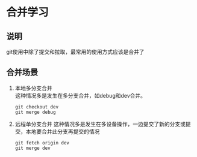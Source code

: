 # 合并学习

## 说明
git使用中除了提交和拉取，最常用的使用方式应该是合并了

## 合并场景
1. 本地多分支合并  
    这种情况多是发生在多分支合并，如debug和dev合并。
    ```
    git checkout dev
    git merge debug
    ```
2. 远程单分支合并
    这种情况多是发生在多设备操作，一边提交了新的分支或提交，本地要合并此分支再提交的情况
    ```
    git fetch origin dev
    git merge dev
    ```